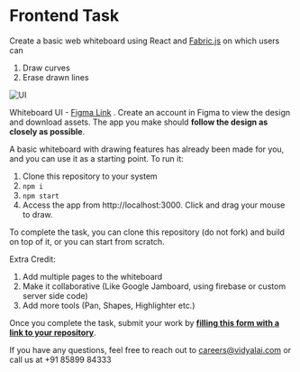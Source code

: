 # Frontend Task

Create a basic web whiteboard using React and [Fabric.js](http://fabricjs.com/articles/) on which users can

1. Draw curves
2. Erase drawn lines


![UI](https://user-images.githubusercontent.com/67888574/104806160-65b99100-57fb-11eb-8176-4a741f1c4437.png)

Whiteboard UI - [Figma Link](https://www.figma.com/file/b32qPPweMJPTZ29711DNtW/Frontend-Task?node-id=0%3A1) . Create an account in Figma to view the design and download assets. The app you make should **follow the design as closely as possible**.

A basic whiteboard with drawing features has already been made for you, and you can use it as a starting point. To run it:

1. Clone this repository to your system
2. `npm i`
3. `npm start`
4. Access the app from http://localhost:3000. Click and drag your mouse to draw.

To complete the task, you can clone this repository (do not fork) and build on top of it, or you can start from scratch.

Extra Credit:
1. Add multiple pages to the whiteboard
2. Make it collaborative (Like Google Jamboard, using firebase or custom server side code)
3. Add more tools (Pan, Shapes, Highlighter etc.)

Once you complete the task, submit your work by [**filling this form with a link to your repository**](https://forms.gle/d7gBSwfFf6FjQdeZA).

If you have any questions, feel free to reach out to careers@vidyalai.com or call us at +91 85899 84333

